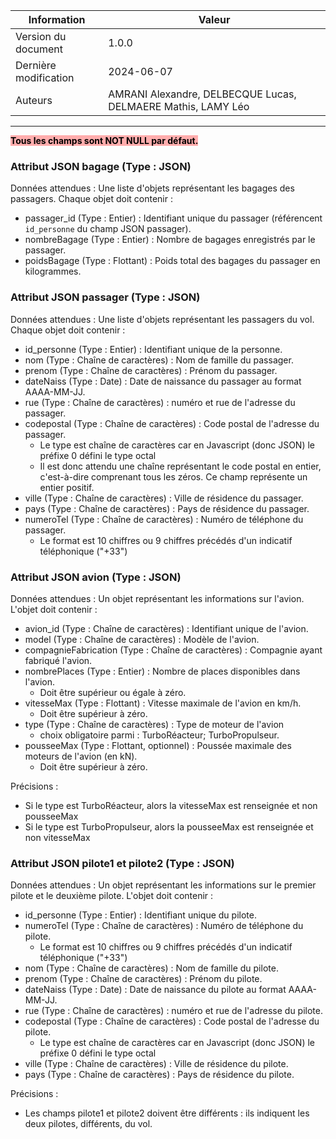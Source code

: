 | Information                   | Valeur                               |
| --                            | --                                   |
| Version du document           | 1.0.0                                |
| Dernière modification         | 2024-06-07                           |
| Auteurs | AMRANI Alexandre, DELBECQUE Lucas, DELMAERE Mathis, LAMY Léo |

---

**<mark style='background:#ffadad'>Tous les champs sont NOT NULL par défaut.</mark>** 

### Attribut JSON bagage (Type : JSON)

Données attendues : Une liste d'objets représentant les bagages des passagers. Chaque objet doit contenir :
- passager_id (Type : Entier) : Identifiant unique du passager (référencent `id_personne` du champ JSON passager).
- nombreBagage (Type : Entier) : Nombre de bagages enregistrés par le passager.
- poidsBagage (Type : Flottant) : Poids total des bagages du passager en kilogrammes.

### Attribut JSON passager (Type : JSON)

Données attendues : Une liste d'objets représentant les passagers du vol. Chaque objet doit contenir :
- id_personne (Type : Entier) : Identifiant unique de la personne.
- nom (Type : Chaîne de caractères) : Nom de famille du passager.
- prenom (Type : Chaîne de caractères) : Prénom du passager.
- dateNaiss (Type : Date) : Date de naissance du passager au format AAAA-MM-JJ.
- rue (Type : Chaîne de caractères) : numéro et rue de l'adresse du passager.
- codepostal (Type : Chaîne de caractères) : Code postal de l'adresse du passager.
	- Le type est chaîne de caractères car en Javascript (donc JSON) le préfixe 0 défini le type octal
	- Il est donc attendu une chaîne représentant le code postal en entier, c'est-à-dire comprenant tous les zéros. Ce champ représente un entier positif.
- ville (Type : Chaîne de caractères) : Ville de résidence du passager.
- pays (Type : Chaîne de caractères) : Pays de résidence du passager.
- numeroTel (Type : Chaîne de caractères) : Numéro de téléphone du passager.
	- Le format est 10 chiffres ou 9 chiffres précédés d'un indicatif téléphonique ("+33")

### Attribut JSON avion (Type : JSON)

Données attendues : Un objet représentant les informations sur l'avion. L'objet doit contenir :
- avion_id (Type : Chaîne de caractères) : Identifiant unique de l'avion.
- model (Type : Chaîne de caractères) : Modèle de l'avion.
- compagnieFabrication (Type : Chaîne de caractères) : Compagnie ayant fabriqué l'avion.
- nombrePlaces (Type : Entier) : Nombre de places disponibles dans l'avion.
	- Doit être supérieur ou égale à zéro.
- vitesseMax (Type : Flottant) : Vitesse maximale de l'avion en km/h.
	- Doit être supérieur à zéro.
- type (Type : Chaîne de caractères) : Type de moteur de l'avion 
	- choix obligatoire parmi : TurboRéacteur; TurboPropulseur.
- pousseeMax (Type : Flottant, optionnel) : Poussée maximale des moteurs de l'avion (en kN).
	- Doit être supérieur à zéro.

Précisions :
- Si le type est TurboRéacteur, alors la vitesseMax est renseignée et non pousseeMax
- Si le type est TurboPropulseur, alors la pousseeMax est renseignée et non vitesseMax

### Attribut JSON pilote1 et pilote2 (Type : JSON)

Données attendues : Un objet représentant les informations sur le premier pilote et le deuxième pilote. L'objet doit contenir :
- id_personne (Type : Entier) : Identifiant unique du pilote.
- numeroTel (Type : Chaîne de caractères) : Numéro de téléphone du pilote.
	- Le format est 10 chiffres ou 9 chiffres précédés d'un indicatif téléphonique ("+33")
- nom (Type : Chaîne de caractères) : Nom de famille du pilote.
- prenom (Type : Chaîne de caractères) : Prénom du pilote.
- dateNaiss (Type : Date) : Date de naissance du pilote au format AAAA-MM-JJ.
- rue (Type : Chaîne de caractères) : numéro et rue de l'adresse du pilote.
- codepostal (Type : Chaîne de caractères) : Code postal de l'adresse du pilote.
	- Le type est chaîne de caractères car en Javascript (donc JSON) le préfixe 0 défini le type octal
- ville (Type : Chaîne de caractères) : Ville de résidence du pilote.
- pays (Type : Chaîne de caractères) : Pays de résidence du pilote.

Précisions : 
- Les champs pilote1 et pilote2 doivent être différents : ils indiquent les deux pilotes, différents, du vol.
